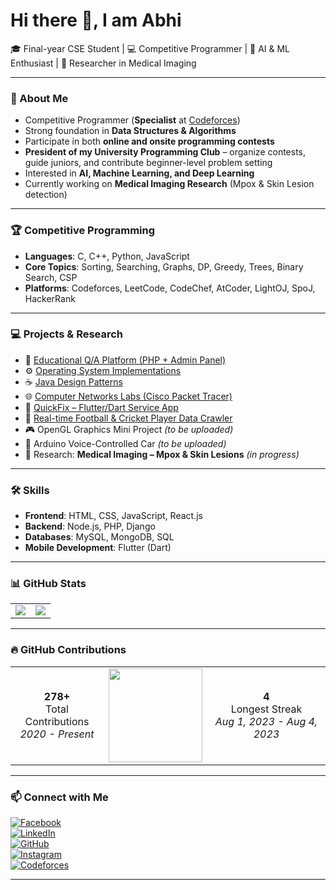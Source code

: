 # Hi there 👋, I am Abhi  

🎓 Final-year CSE Student | 💻 Competitive Programmer | 🤖 AI & ML Enthusiast | 🔬 Researcher in Medical Imaging  

---

### 🌱 About Me  
- Competitive Programmer (**Specialist** at [Codeforces](https://codeforces.com/profile/ZEro_Byte))  
- Strong foundation in **Data Structures & Algorithms**  
- Participate in both **online and onsite programming contests**  
- **President of my University Programming Club** – organize contests, guide juniors, and contribute beginner-level problem setting  
- Interested in **AI, Machine Learning, and Deep Learning**  
- Currently working on **Medical Imaging Research** (Mpox & Skin Lesion detection)  

---

### 🏆 Competitive Programming  
- **Languages**: C, C++, Python, JavaScript  
- **Core Topics**: Sorting, Searching, Graphs, DP, Greedy, Trees, Binary Search, CSP  
- **Platforms**: Codeforces, LeetCode, CodeChef, AtCoder, LightOJ, SpoJ, HackerRank  

---

### 💻 Projects & Research  
- 📘 [Educational Q/A Platform (PHP + Admin Panel)](https://github.com/Saif502/PHP_Project)  
- ⚙️ [Operating System Implementations](https://github.com/Saif502/OS)  
- ☕ [Java Design Patterns](https://github.com/Saif502/Design_pattern_SE)  
- 🌐 [Computer Networks Labs (Cisco Packet Tracer)](https://github.com/Saif502/Networking)  
- 📱 [QuickFix – Flutter/Dart Service App](https://github.com/Saif502/APP_Project)  
- 🔎 [Real-time Football & Cricket Player Data Crawler](https://github.com/Saif502/Information-Retrieval-and-SEO)  
- 🎮 OpenGL Graphics Mini Project *(to be uploaded)*  
- 🤖 Arduino Voice-Controlled Car *(to be uploaded)*  
- 🧬 Research: **Medical Imaging – Mpox & Skin Lesions** *(in progress)*  

---

### 🛠️ Skills  
- **Frontend**: HTML, CSS, JavaScript, React.js  
- **Backend**: Node.js, PHP, Django  
- **Databases**: MySQL, MongoDB, SQL  
- **Mobile Development**: Flutter (Dart)  

---

### 📊 GitHub Stats  
<table>
  <tr>
    <td>
      <img src="https://github-readme-stats.vercel.app/api/top-langs/?username=saif502&langs_count=6&layout=compact&theme=default&bg_color=ffffff" />
    </td>
    <td>
      <img src="https://github-readme-stats.vercel.app/api?username=saif502&show_icons=true&theme=default&bg_color=ffffff" />
    </td>
  </tr>
</table>  

---

### 🔥 GitHub Contributions  
<table>
  <tr>
    <td align="center"><b>278+</b><br>Total Contributions<br><i>2020 - Present</i></td>
    <td align="center"><img src="https://github-readme-streak-stats.herokuapp.com?user=saif502&theme=default&hide_border=true&date_format=M%20j%5B%2C%20Y%5D" width="150" /></td>
    <td align="center"><b>4</b><br>Longest Streak<br><i>Aug 1, 2023 - Aug 4, 2023</i></td>
  </tr>
</table>  

---

### 📫 Connect with Me  
[![Facebook](https://img.icons8.com/color/48/facebook.png)](https://www.facebook.com/md.saifuzzaman.abhi)  
[![LinkedIn](https://img.icons8.com/color/48/linkedin.png)](https://www.linkedin.com/in/md-saifuzzaman-4a79a41a8/)  
[![GitHub](https://img.icons8.com/material-outlined/48/github.png)](https://github.com/Saif502)  
[![Instagram](https://img.icons8.com/color/48/instagram-new.png)](https://www.instagram.com/s_aif_17/)  
[![Codeforces](https://img.shields.io/badge/dynamic/json?label=Codeforces&query=$.result[0].rating&url=https://codeforces.com/api/user.info?handles=ZEro_Byte&style=for-the-badge&logo=codeforces)](https://codeforces.com/profile/ZEro_Byte)  

---
